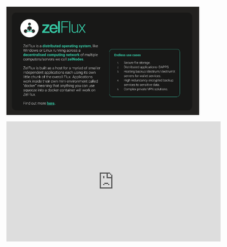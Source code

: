 ![zelslides](/img/Flux/zelflux_summary.png)
<iframe width="560" height="315" src="https://www.youtube.com/embed/FeauNYxEzx4" frameborder="0" allow="accelerometer; autoplay; clipboard-write; encrypted-media; gyroscope; picture-in-picture" allowfullscreen></iframe>
